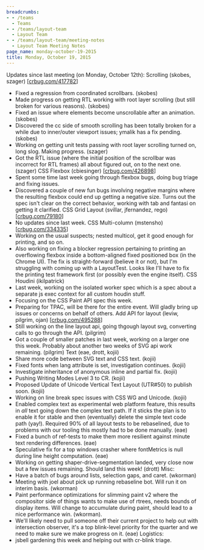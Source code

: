 ```yaml
---
breadcrumbs:
- - /teams
  - Teams
- - /teams/layout-team
  - Layout Team
- - /teams/layout-team/meeting-notes
  - Layout Team Meeting Notes
page_name: monday-october-19-2015
title: Monday, October 19, 2015
---
```


Updates since last meeting (on Monday, October 12th):
Scrolling (skobes, szager) \[[crbug.com/417782](http://crbug.com/417782)\]
- Fixed a regression from coordinated scrollbars. (skobes)
- Made progress on getting RTL working with root layer
scrolling (but still broken for various reasons). (skobes)
- Fixed an issue where elements become unscrollable
after an animation. (skobes)
- Discovered the cc side of smooth scrolling has been totally
broken for a while due to inner/outer viewport issues; ymalik
has a fix pending. (skobes)
- Working on getting unit tests passing with root layer scrolling
turned on, long slog. Making progress. (szager)
- Got the RTL issue (where the initial position of the scrollbar
was incorrect for RTL frames) all about figured out, on to the
next one. (szager)
CSS Flexbox (cbiesinger) \[[crbug.com/426898](http://crbug.com/426898)\]
- Spent some time last week going through flexbox bugs, doing
bug triage and fixing issues.
- Discovered a couple of new fun bugs involving negative margins
where the resulting flexbox could end up getting a negative size.
Turns out the spec isn't clear on the correct behavior, working with
tab and fantasi on getting it clarified.
CSS Grid Layout (svillar, jfernandez, rego)
\[[crbug.com/79180](http://crbug.com/79180)\]
- No updates since last week.
CSS Multi-column (mstensho) \[[crbug.com/334335](http://crbug.com/334335)\]
- Working on the usual suspects; nested multicol, get it good enough for
printing, and so on.
- Also working on fixing a blocker regression pertaining to printing an
overflowing flexbox inside a bottom-aligned fixed positioned box
(in the Chrome UI). The fix is straight-forward (believe it or not), but
I'm struggling with coming up with a LayoutTest. Looks like I'll have
to fix the printing test framework first (or possibly even the engine itself).
CSS Houdini (ikilpatrick)
- Last week, working on the isolated worker spec which is a spec
about a separate js exec context for all custom houdin stuff.
- Focusing on the CSS Paint API spec this week.
- Preparing for TPAC, will be there for the entire event. Will gladly
bring up issues or concerns on behalf of others.
Add API for layout (leviw, pilgrim, ojan)
\[[crbug.com/495288](http://crbug.com/495288)\]
- Still working on the line layout api, going thgough layout svg,
converting calls to go through the API. (pilgrim)
- Got a couple of smaller patches in last week, working on a
larger one this week. Probably about another two weeks of
SVG api work remaining. (pilgrim)
Text (eae, drott, kojii)
- Share more code between SVG text and CSS text. (kojii)
- Fixed fonts when lang attribute is set, investigation continues. (kojii)
- Investigate inheritance of anonymous inline and partial fix. (kojii)
- Pushing Writing Modes Level 3 to CR. (kojii)
- Proposed Update of Unicode Vertical Text Layout (UTR#50)
to publish soon. (kojii)
- Working on line break spec issues with CSS WG and Unicode. (kojii)
- Enabled complex text as experimental web platform feature, this
results in _all_ text going down the complex text path. If it sticks the
plan is to enable it for stable and then (eventually) delete the simple
text code path (yay!). Required 90% of all layout tests to be
rebaselined, due to problems with our tooling this mostly had to be
done manually. (eae)
- Fixed a bunch of ref-tests to make them more resilient against
minute text rendering differences. (eae)
- Speculative fix for a top windows crasher where fontMetrics is
null during line height computation. (eae)
- Working on getting shaper-drive-segmentation landed, very close
now but a few issues remaining. Should land this week! (drott)
Misc:
- Have a batch of bugs around lists, selection gaps, and caret. (wkorman)
- Meeting with joel about pick up running rebaseline bot. Will
run it on interim basis. (wkorman)
- Paint performance optimizations for slimming paint v2 where the
compositor side of things wants to make use of rtrees, needs
bounds of display items. Will change to accumulate during paint,
should lead to a nice performance win. (wkorman).
- We'll likely need to pull someone off their current project to help out
with intersection observer, it's a top blink-level priority for the quarter
and we need to make sure we make progress on it. (eae)
Logistics:
- jsbell gardening this week and helping out with cr-blink triage.